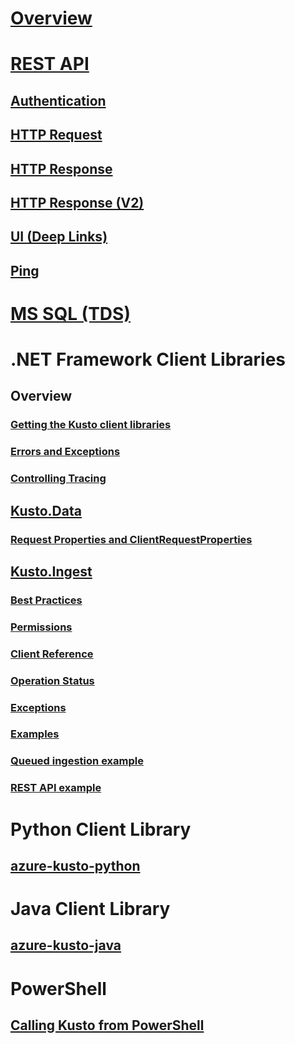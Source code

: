 # [Overview](index.md)

# [REST API](rest/index.md)
## [Authentication](rest/authentication.md)
## [HTTP Request](rest/request.md)
## [HTTP Response](rest/response.md)
## [HTTP Response (V2)](rest/response2.md)
## [UI (Deep Links)](rest/deeplink.md)
## [Ping](rest/ping.md)

# [MS SQL (TDS)](tds/tds.md)

# .NET Framework Client Libraries
## Overview
### [Getting the Kusto client libraries](getting-the-kusto-client-libraries.md)
### [Errors and Exceptions](errors-and-exceptions.md)
### [Controlling Tracing](controlling-tracing.md)
## [Kusto.Data](using-the-kusto-client-library.md)
### [Request Properties and ClientRequestProperties](request-properties.md)
## [Kusto.Ingest](kusto-ingest-client-library.md)
### [Best Practices](kusto-ingest-best-practices.md)
### [Permissions](kusto-ingest-client-permissions.md)
### [Client Reference](kusto-ingest-client-reference.md)
### [Operation Status](kusto-ingest-client-status.md)
### [Exceptions](kusto-ingest-client-errors.md)
### [Examples](kusto-ingest-client-examples.md)
### [Queued ingestion example](kusto-ingest-queued-ingest-sample.md)
### [REST API example](kusto-ingest-client-rest.md)


# Python Client Library
## [azure-kusto-python](python/kusto-python-client-library.md)

# Java Client Library
## [azure-kusto-java](java/kusto-java-client-library.md)



# PowerShell
## [Calling Kusto from PowerShell](powershell/powershell.md)


